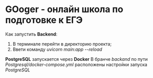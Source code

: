 # GOoger - онлайн школа по подготовке к ЕГЭ

Как запустить **Backend**:
1) В терминале перейти в директорию проекта;
2) Ввети команду _uvicorn main:app --reload_

**PostgreSQL** запускается через **Docker**
В бранче _backand_ по пути _Postgresql/docker-compose.yml_ расположены настройки запуска _PostgreSQL_
